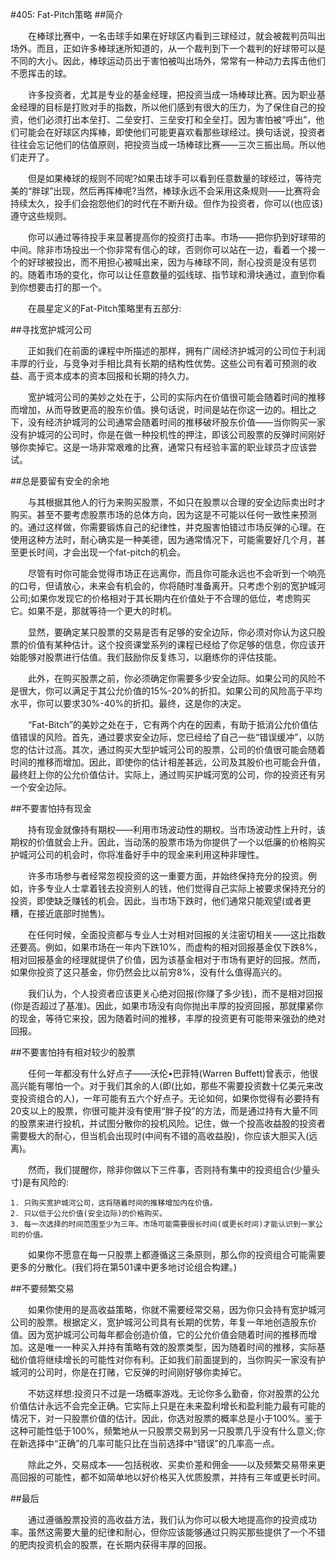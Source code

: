 #405: Fat-Pitch策略
##简介

　　在棒球比赛中，一名击球手如果在好球区内看到三球经过，就会被裁判员叫出场外。而且，正如许多棒球迷所知道的，从一个裁判到下一个裁判的好球带可以是不同的大小。因此，棒球运动员出于害怕被叫出场外，常常有一种动力去挥击他们不愿挥击的球。

　　许多投资者，尤其是专业的基金经理，把投资当成一场棒球比赛。因为职业基金经理的目标是打败对手的指数，所以他们感到有很大的压力，为了保住自己的投资，他们必须打出本垒打、二垒安打、三垒安打和全垒打。因为害怕被“呼出”，他们可能会在好球区内挥棒，即使他们可能更喜欢看那些球经过。换句话说，投资者往往会忘记他们的估值原则，把投资当成一场棒球比赛——三次三振出局。所以他们走开了。

　　但是如果棒球的规则不同呢?如果击球手可以看到任意数量的球经过，等待完美的“胖球”出现，然后再挥棒呢?当然，棒球永远不会采用这条规则——比赛将会持续太久，投手们会抱怨他们的时代在不断升级。但作为投资者，你可以(也应该)遵守这些规则。

　　你可以通过等待投手来显著提高你的投资打击率。市场——把你扔到好球带的中间。除非市场投出一个你非常有信心的球，否则你可以站在一边，看着一个接一个的好球被投出，而不用担心被喊出来，因为与棒球不同，耐心投资是没有惩罚的。随着市场的变化，你可以让任意数量的弧线球、指节球和滑块通过，直到你看到你想要击打的那一个。

　　在晨星定义的Fat-Pitch策略里有五部分:

##寻找宽护城河公司

　　正如我们在前面的课程中所描述的那样，拥有广阔经济护城河的公司位于利润丰厚的行业，与竞争对手相比具有长期的结构性优势。这些公司有着可预测的收益、高于资本成本的资本回报和长期的持久力。

　　宽护城河公司的美妙之处在于，公司的实际内在价值很可能会随着时间的推移而增加，从而导致更高的股东价值。换句话说，时间是站在你这一边的。相比之下，没有经济护城河的公司通常会随着时间的推移破坏股东价值——当你购买一家没有护城河的公司时，你是在做一种投机性的押注，即该公司股票的反弹时间刚好够你卖掉它。这是一场非常艰难的比赛，通常只有经验丰富的职业球员才应该尝试。

##总是要留有安全的余地

　　与其根据其他人的行为来购买股票，不如只在股票以合理的安全边际卖出时才购买。甚至不要考虑股票市场的总体方向，因为这是不可能以任何一致性来预测的。通过这样做，你需要锻炼自己的纪律性，并克服害怕错过市场反弹的心理。在使用这种方法时，耐心确实是一种美德，因为通常情况下，可能需要好几个月，甚至更长时间，才会出现一个fat-pitch的机会。

　　尽管有时你可能会觉得市场正在远离你，而且你可能永远也不会听到一个响亮的口号，但请放心，未来会有机会的，你将随时准备离开。只考虑个别的宽护城河公司;如果你发现它的价格相对于其长期内在价值处于不合理的低位，考虑购买它。如果不是，那就等待一个更大的时机。

　　显然，要确定某只股票的交易是否有足够的安全边际，你必须对你认为这只股票的价值有某种估计。这个投资课堂系列的课程已经给了你足够的信息，你应该开始能够对股票进行估值。我们鼓励你反复练习，以磨练你的评估技能。

　　此外，在购买股票之前，你必须确定你需要多少安全边际。如果公司的风险不是很大，你可以满足于其公允价值的15%-20%的折扣。如果公司的风险高于平均水平，你可以要求30%-40%的折扣。最终，这是你的决定。

　　“Fat-Bitch”的美妙之处在于，它有两个内在的因素，有助于抵消公允价值估值错误的风险。首先，通过要求安全边际，您已经给了自己一些“错误缓冲”，以防您的估计过高。其次，通过购买大型护城河公司的股票，公司的价值很可能会随着时间的推移而增加。因此，即使你的估计相差甚远，公司及其股价也可能会升值，最终赶上你的公允价值估计。实际上，通过购买护城河宽的公司，你的投资还有另一个安全边际。

##不要害怕持有现金

　　持有现金就像持有期权——利用市场波动性的期权。当市场波动性上升时，该期权的价值就会上升。因此，当动荡的股票市场为你提供了一个以低廉的价格购买护城河公司的机会时，你将准备好手中的现金来利用这种非理性。

　　许多市场参与者经常忽视投资的这一重要方面，并始终保持充分的投资。例如，许多专业人士拿着钱去投资别人的钱，他们觉得自己实际上被要求保持充分的投资，即使缺乏赚钱的机会。因此，当市场下跌时，他们通常只能观望(或者更糟，在接近底部时抛售)。

　　在任何时候，全面投资都与专业人士对相对回报的关注密切相关——这比指数还要高。例如，如果市场在一年内下跌10%，而虚构的相对回报基金仅下跌8%，相对回报基金的经理就提供了价值，因为该基金相对于市场有更好的回报。然而，如果你投资了这只基金，你仍然会比以前穷8%，没有什么值得高兴的。

　　我们认为，个人投资者应该更关心绝对回报(你赚了多少钱)，而不是相对回报(你是否超过了基准)。因此，如果市场没有向你抛出丰厚的投资回报，那就攥紧你的现金，等待它来投，因为随着时间的推移，丰厚的投资更有可能带来强劲的绝对回报。

##不要害怕持有相对较少的股票

　　任何一年都没有什么好点子——沃伦•巴菲特(Warren Buffett)曾表示，他很高兴能有哪怕一个。对于我们其余的人(即(比如，那些不需要投资数十亿美元来改变投资组合的人)，一年可能有五六个好点子。无论如何，如果你觉得有必要持有20支以上的股票，你很可能并没有使用“胖子投”的方法，而是通过持有大量不同的股票来进行投机，并试图分散你的投机风险。记住，做一个投高收益股的投资者需要极大的耐心，但当机会出现时(中间有不错的高收益股)，你应该大胆买入(远离)。

　　然而，我们提醒你，除非你做以下三件事，否则持有集中的投资组合(少量头寸)是有风险的:

    1. 只购买宽护城河公司，这将随着时间的推移增加内在价值。
    2. 只以低于公允价值(安全边际)的价格购买。
    3. 每一次选择的时间范围至少为三年。市场可能需要很长时间(或更长时间)才能认识到一家公司的价值。

　　如果你不愿意在每一只股票上都遵循这三条原则，那么你的投资组合可能需要更多的分散化。(我们将在第501课中更多地讨论组合构建。)

##不要频繁交易

　　如果你使用的是高收益策略，你就不需要经常交易，因为你只会持有宽护城河公司的股票。根据定义，宽护城河公司具有长期的优势，年复一年地创造股东价值。因为宽护城河公司每年都会创造价值，它的公允价值会随着时间的推移而增加。这是唯一一种买入并持有策略有效的股票类型，因为随着时间的推移，实际基础价值将继续增长的可能性对你有利。正如我们前面提到的，当你购买一家没有护城河的公司时，你是在打赌，它反弹的时间刚好够你卖掉它。

　　不妨这样想:投资只不过是一场概率游戏。无论你多么勤奋，你对股票的公允价值估计永远不会完全正确。它实际上只是在未来盈利增长和盈利能力最有可能的情况下，对一只股票价值的估计。因此，你选对股票的概率总是小于100%。鉴于这种可能性低于100%，频繁地从一只股票交易到另一只股票几乎没有什么意义;你在新选择中“正确”的几率可能只比在当前选择中“错误”的几率高一点。

　　除此之外，交易成本——包括税收、买卖价差和佣金——以及频繁交易带来更高回报的可能性，都不如简单地以好价格买入优质股票，并持有三年或更长时间。

##最后

　　通过遵循股票投资的高收益方法，我们认为你可以极大地提高你的投资成功率。虽然这需要大量的纪律和耐心，但你应该能够通过只购买那些提供了一个不错的肥肉投资机会的股票，在长期内获得丰厚的回报。
